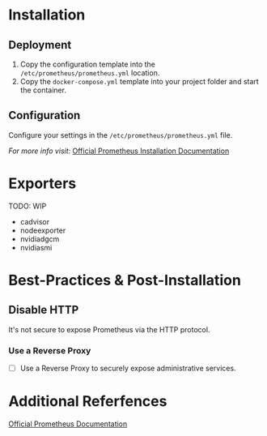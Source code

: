 # Installation

## Deployment

1. Copy the configuration template into the `/etc/prometheus/prometheus.yml` location.
2. Copy the `docker-compose.yml` template into your project folder and start the container.

## Configuration

Configure your settings in the `/etc/prometheus/prometheus.yml` file.

*For more info visit:* [Official Prometheus Installation Documentation](https://prometheus.io/docs/prometheus/latest/installation/)

# Exporters

TODO: WIP

- cadvisor
- nodeexporter
- nvidiadgcm
- nvidiasmi

# Best-Practices & Post-Installation

## Disable HTTP

It's not secure to expose Prometheus via the HTTP protocol. 

### Use a Reverse Proxy

- [ ] Use a Reverse Proxy to securely expose administrative services.

# Additional Referfences

[Official Prometheus Documentation](https://prometheus.io/docs/introduction/overview/)